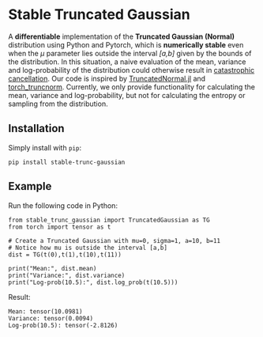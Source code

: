 # Stable Truncated Gaussian
A **differentiable** implementation of the **Truncated Gaussian (Normal)** distribution using Python and Pytorch, which is **numerically stable** even when the *μ* parameter lies outside the interval *\[a,b\]* given by the bounds of the distribution. In this situation, a naive evaluation of the mean, variance and log-probability of the distribution could otherwise result in [catastrophic cancellation](https://en.wikipedia.org/wiki/Catastrophic_cancellation). Our code is inspired by [TruncatedNormal.jl](https://github.com/cossio/TruncatedNormal.jl) and [torch_truncnorm](https://github.com/toshas/torch_truncnorm). Currently, we only provide functionality for calculating the mean, variance and log-probability, but not for calculating the entropy or sampling from the distribution.

## Installation

Simply install with `pip`:

    pip install stable-trunc-gaussian

## Example

Run the following code in Python:

    from stable_trunc_gaussian import TruncatedGaussian as TG
    from torch import tensor as t
    
    # Create a Truncated Gaussian with mu=0, sigma=1, a=10, b=11
    # Notice how mu is outside the interval [a,b]
    dist = TG(t(0),t(1),t(10),t(11))
    
    print("Mean:", dist.mean)
    print("Variance:", dist.variance)
    print("Log-prob(10.5):", dist.log_prob(t(10.5)))
    
Result:

    Mean: tensor(10.0981)
    Variance: tensor(0.0094)
    Log-prob(10.5): tensor(-2.8126)
    
